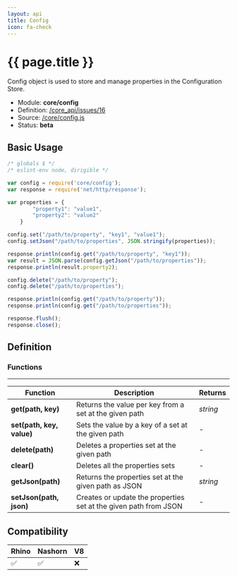 ```yaml
---
layout: api
title: Config
icon: fa-check
---
```


{{ page.title }}
===

Config object is used to store and manage properties in the Configuration Store.

- Module: **core/config**
- Definition: [/core_api/issues/16](https://github.com/dirigiblelabs/core_api/issues/16)
- Source: [/core/config.js](https://github.com/dirigiblelabs/core_api/blob/master/core_api/ScriptingServices/core/config.js)
- Status: **beta**

Basic Usage
---

```javascript
/* globals $ */
/* eslint-env node, dirigible */

var config = require('core/config');
var response = require('net/http/response');

var properties = {
		"property1": "value1",
		"property2": "value2"
	}

config.set("/path/to/property", "key1", "value1");
config.setJson("/path/to/properties", JSON.stringify(properties));

response.println(config.get("/path/to/property", "key1"));
var result = JSON.parse(config.getJson("/path/to/properties"));
response.println(result.property2);

config.delete("/path/to/property");
config.delete("/path/to/properties");

response.println(config.get("/path/to/property"));
response.println(config.get("/path/to/properties"));

response.flush();
response.close();
```


Definition
---

### Functions

---

Function     | Description | Returns
------------ | ----------- | --------
**get(path, key)**   | Returns the value per key from a set at the given path | *string*
**set(path, key, value)**   | Sets the value by a key of a set at the given path | -
**delete(path)**   | Deletes a properties set at the given path | -
**clear()**   | Deletes all the properties sets | -
**getJson(path)**   | Returns the properties set at the given path as JSON | *string*
**setJson(path, json)**   | Creates or update the properties set at the given path from JSON | -



Compatibility
---

Rhino | Nashorn | V8
----- | ------- | --------
 ✅  | ✅  | ❌
